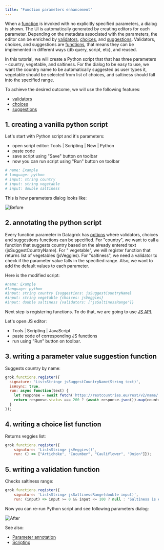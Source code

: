```yaml
---
title: "Function parameters enhancement"
---
```


When a [function](functions.md) is invoked with no explicitly specified parameters, a dialog is shown. The UI is
automatically generated by creating editors for each parameter. Depending on the metadata associated with the
parameters, the editor can be enriched by [validators](../../../compute/scripting.md#parameter-validators),
[choices](../../../compute/scripting.md#parameter-choices),
and [suggestions](../../../compute/scripting.md#parameter-suggestions). Validators, choices, and suggestions
are [functions](functions.md), that means they can be implemented in different ways (db query, script, etc), and reused.

In this tutorial, we will create a Python script that that has three parameters - country, vegetable, and saltiness. For
the dialog to be easy to use, we want the country name to be automatically suggested as user types it, vegetable should
be selected from list of choices, and saltiness should fall into the specified range.

To achieve the desired outcome, we will use the following features:

* [validators](../../../compute/scripting.md#parameter-validators)
* [choices](../../../compute/scripting.md#parameter-choices)
* [suggestions](../../../compute/scripting.md#parameter-suggestions)

## 1. creating a vanilla python script

Let's start with Python script and it's parameters:

* open script editor: Tools | Scripting | New | Python
* paste code
* save script using "Save" button on toolbar
* now you can run script using "Run" button on toolbar

```python
# name: Example
# language: python
# input: string country
# input: string vegetable
# input: double saltiness
```

This is how parameters dialog looks like:

![Before](../../../uploads/gifs/tutorials/func-params-enhancement-fig-1.gif "Before")

## 2. annotating the python script

Every function parameter in Datagrok has [options](func-params-annotation.md#options) where validators, choices and
suggestions functions can be specified. For "country", we want to call a function that suggests country based on the
already entered text (jsSuggestCountryName). For "
vegetable", we will register function that returns list of vegetables (jsVeggies). For "saltiness", we need a validator
to check if the parameter value falls in the specified range. Also, we want to add the default values to each parameter.

Here is the modified script:

```python
#name: Example
#language: python
#input: string country {suggestions: jsSuggestCountryName}
#input: string vegetable {choices: jsVeggies}
#input: double saltiness {validators: ["jsSaltinessRange"]}
```

Next step is registering functions. To do that, we are going to use [JS API](../../../develop/packages/js-api.md).

Let's open JS editor:

* Tools | Scripting | JavaScript
* paste code of corresponding JS functions
* run using "Run" button on toolbar.

## 3. writing a parameter value suggestion function

Suggests country by name:

```javascript
grok.functions.register({
  signature: 'List<String> jsSuggestCountryName(String text)',
  isAsync: true,
  run: async function(text) {
    let response = await fetch('https://restcountries.eu/rest/v2/name/' + text);
    return response.status === 200 ? (await response.json()).map(country => country['name']) : [];
  }
});
```

## 4. writing a choice list function

Returns veggies list:

```javascript
grok.functions.register({
    signature: 'List<String> jsVeggies()',
    run: () => ["Artichoke", "Cucumber", "Cauliflower", "Onion"]});
```

## 5. writing a validation function

Checks saltiness range:

```javascript
grok.functions.register({
    signature: 'List<String> jsSaltinessRange(double input)',
    run: (input) => input >= 0 && input <= 100 ? null : "Saltiness is out of range"});
```

Now you can re-run Python script and see following parameters dialog:

![After](../../../uploads/gifs/tutorials/func-params-enhancement-fig-2.gif "After")

See also:

* [Parameter annotation](func-params-annotation.md)
* [Scripting](../../../compute/scripting.md)
